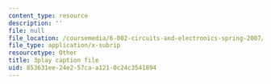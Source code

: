 ```yaml
---
content_type: resource
description: ''
file: null
file_location: /coursemedia/6-002-circuits-and-electronics-spring-2007/853631ee24e257caa1210c24c3541894_R4KxlqsuZ0A.vtt
file_type: application/x-subrip
resourcetype: Other
title: 3play caption file
uid: 853631ee-24e2-57ca-a121-0c24c3541894
---
```

